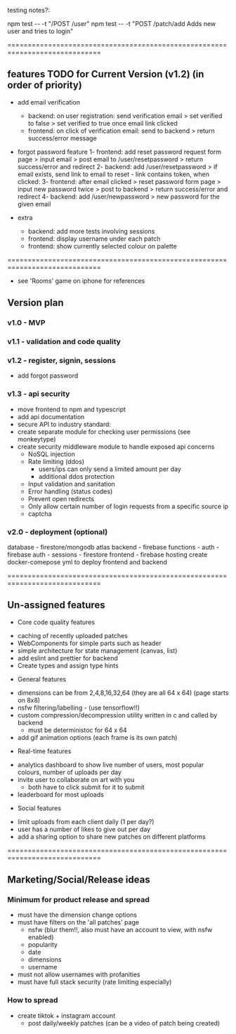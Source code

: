 
testing notes?:

npm test -- -t "/POST /user"
npm test -- -t "POST /patch/add Adds new user and tries to login"

=============================================================================

## features TODO for Current Version (v1.2) (in order of priority)
+ add email verification
    - backend: on user registration: send verification email > set verified to false > set verified to true once email link clicked
    - frontend: on click of verification email: send to backend > return success/error message

+ forgot password feature
    1- frontend: add reset password request form page > input email > post email to /user/resetpassword > return success/error and redirect
    2- backend: add /user/resetpassword > if email exists, send link to email to reset - link contains token, when clicked:
    3- frontend: after email clicked > reset password form page > input new password twice > post to backend > return success/error and redirect
    4- backend: add /user/newpassword > new password for the given email

+ extra
    - backend: add more tests involving sessions
    - frontend: display username under each patch
    - frontend: show currently selected colour on palette

=============================================================================
- see 'Rooms' game on iphone for references
## Version plan
### v1.0 - MVP
### v1.1 - validation and code quality
### v1.2 - register, signin, sessions
- add forgot password

### v1.3 - api security
- move frontend to npm and typescript
- add api documentation
- secure API to industry standard:
- create separate module for checking user permissions (see monkeytype)
- create security middleware module to handle exposed api concerns
    - NoSQL injection
    - Rate limiting (ddos)
        - users/ips can only send a limited amount per day
        - additional ddos protection 
    - Input validation and sanitation
    - Error handling (status codes)
    - Prevent open redirects
    - Only allow certain number of login requests from a specific source ip
    - captcha

### v2.0 - deployment (optional)
database - firestore/mongodb atlas
backend - firebase functions
    - auth - firebase auth
    - sessions - firestore
frontend - firebase hosting
create docker-comepose yml to deploy frontend and backend

=============================================================================

## Un-assigned features
+ Core code quality features
- caching of recently uploaded patches
- WebComponents for simple parts such as header
- simple architecture for state management (canvas, list)
- add eslint and prettier for backend
- Create types and assign type hints

+ General features
- dimensions can be from 2,4,8,16,32,64 (they are all 64 x 64) (page starts on 8x8)
- nsfw filtering/labelling - (use tensorflow!!)
- custom compression/decompression utility written in c and called by backend
    - must be deterministoc for 64 x 64
- add gif animation options (each frame is its own patch)

+ Real-time features
- analytics dashboard to show live number of users, most popular colours, number of uploads per day
- invite user to collaborate on art with you
    - both have to click submit for it to submit
- leaderboard for most uploads

+ Social features
- limit uploads from each client daily (1 per day?)
- user has a number of likes to give out per day
- add a sharing option to share new patches on different platforms

=============================================================================

## Marketing/Social/Release ideas
### Minimum for product release and spread
- must have the dimension change options
- must have filters on the 'all patches' page
    - nsfw (blur them!!, also must have an account to view, with nsfw enabled) 
    - popularity
    - date
    - dimensions
    - username
- must not allow usernames with profanities
- must have full stack security (rate limiting especially)

### How to spread
- create tiktok + instagram account
    - post daily/weekly patches (can be a video of patch being created)
